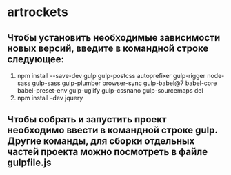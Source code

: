 # artrockets
## Чтобы установить необходимые зависимости новых версий, введите в командной строке следующее:
1. npm install --save-dev gulp gulp-postcss autoprefixer gulp-rigger node-sass gulp-sass gulp-plumber browser-sync gulp-babel@7 babel-core babel-preset-env gulp-uglify gulp-cssnano gulp-sourcemaps del
2. npm install -dev jquery
## Чтобы собрать и запустить проект необходимо ввести в командной строке gulp. Другие команды, для сборки отдельных частей проекта можно посмотреть в файле gulpfile.js
